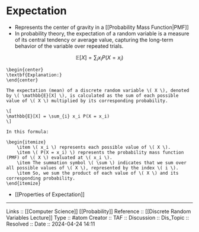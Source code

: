 # Expectation

- Represents the center of gravity in a [[Probability Mass Function|PMF]]
- In probability theory, the expectation of a random variable is a measure of its central tendency or average value, capturing the long-term behavior of the variable over repeated trials. 

$$
\mathbb{E}[X] = \sum_{i} x_i P(X = x_i)
$$
```
\begin{center}
\textbf{Explanation:}
\end{center}

The expectation (mean) of a discrete random variable \( X \), denoted by \( \mathbb{E}[X] \), is calculated as the sum of each possible value of \( X \) multiplied by its corresponding probability.

\[
\mathbb{E}[X] = \sum_{i} x_i P(X = x_i)
\]

In this formula:

\begin{itemize}
    \item \( x_i \) represents each possible value of \( X \).
    \item \( P(X = x_i) \) represents the probability mass function (PMF) of \( X \) evaluated at \( x_i \).
    \item The summation symbol \( \sum \) indicates that we sum over all possible values of \( X \), represented by the index \( i \).
    \item So, we sum the product of each value of \( X \) and its corresponding probability.
\end{itemize}

```
- [[Properties of Expectation]]
---
Links :: [[Computer Science]] [[Probability]]
Reference :: [[Discrete Random Variables Lecture]]
Type :: #atom
Creator ::
TAF ::
Discussion ::
Dis_Topic :: 
Resolved ::
Date :: 2024-04-24 14:11
